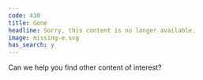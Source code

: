 ```yaml
---
code: 410
title: Gone
headline: Sorry, this content is no longer available.
image: missing-e.svg
has_search: y
---
```

Can we help you find other content of interest?
